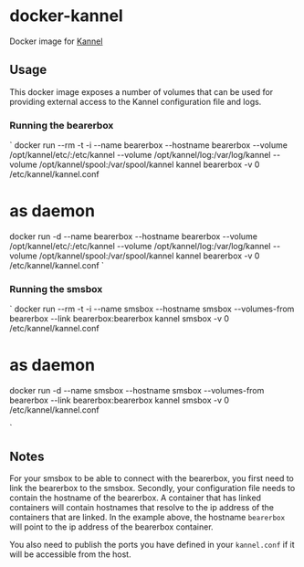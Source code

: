 docker-kannel
=============

Docker image for [Kannel](http://kannel.org/)

## Usage ##
This docker image exposes a number of volumes that can be used for providing external access to the Kannel configuration file and logs.

### Running the bearerbox ###
`
docker run --rm -t -i --name bearerbox --hostname bearerbox --volume /opt/kannel/etc/:/etc/kannel --volume /opt/kannel/log:/var/log/kannel --volume /opt/kannel/spool:/var/spool/kannel kannel bearerbox -v 0 /etc/kannel/kannel.conf

# as daemon
docker run -d --name bearerbox --hostname bearerbox --volume /opt/kannel/etc/:/etc/kannel --volume /opt/kannel/log:/var/log/kannel --volume /opt/kannel/spool:/var/spool/kannel kannel bearerbox -v 0 /etc/kannel/kannel.conf
`

### Running the smsbox ###
`
docker run --rm -t -i --name smsbox --hostname smsbox --volumes-from bearerbox --link bearerbox:bearerbox kannel smsbox -v 0 /etc/kannel/kannel.conf

# as daemon
docker run -d --name smsbox --hostname smsbox --volumes-from bearerbox --link bearerbox:bearerbox kannel smsbox -v 0 /etc/kannel/kannel.conf


`

## Notes ##
For your smsbox to be able to connect with the bearerbox, you first need to link the bearerbox to the smsbox. Secondly, your configuration file needs to contain the hostname of the bearerbox. A container that has linked containers will contain hostnames that resolve to the ip address of the containers that are linked. In the example above, the hostname `bearerbox` will point to the ip address of the bearerbox container.

You also need to publish the ports you have defined in your `kannel.conf` if it will be accessible from the host.
